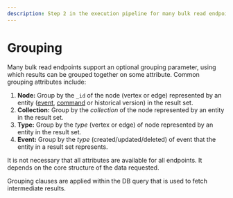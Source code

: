 ```yaml
---
description: Step 2 in the execution pipeline for many bulk read endpoints.
---
```


# Grouping

Many bulk read endpoints support an optional grouping parameter, using which results can be grouped together on some attribute. Common grouping attributes include:

1. **Node:** Group by the `_id` of the node \(vertex or edge\) represented by an entity \([event](./#event), [command](./#command) or historical version\) in the result set.
2. **Collection:** Group by the _collection_ of the node represented by an entity in the result set.
3. **Type:** Group by the _type_ \(vertex or edge\) of node represented by an entity in the result set.
4. **Event:** Group by the _type_ \(created/updated/deleted\) of event that the entity in a result set represents.

It is not necessary that all attributes are available for all endpoints. It depends on the core structure of the data requested.

Grouping clauses are applied within the DB query that is used to fetch intermediate results.

